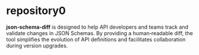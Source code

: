 # repository0

**json‑schema‑diff** is designed to help API developers and teams track and validate changes in JSON Schemas. 
By providing a human‑readable diff, the tool simplifies the evolution of API definitions and facilitates collaboration during version upgrades.
